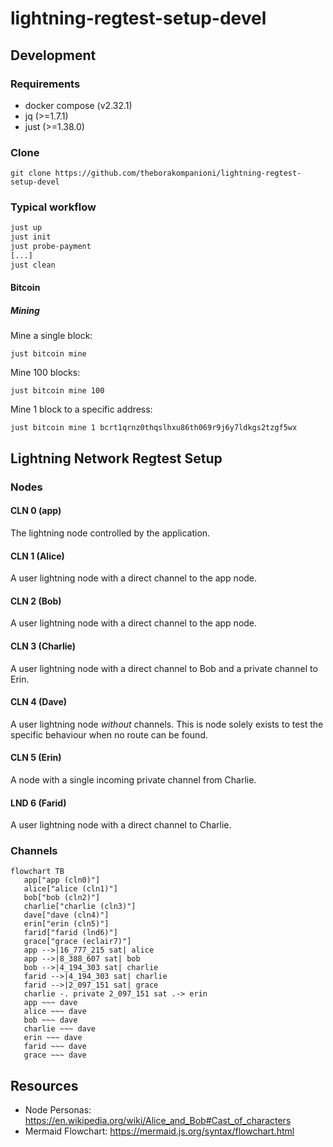 lightning-regtest-setup-devel
===

## Development

### Requirements
- docker compose (v2.32.1)
- jq (>=1.7.1)
- just (>=1.38.0)

### Clone
```
git clone https://github.com/theborakompanioni/lightning-regtest-setup-devel
```

### Typical workflow
```bash
just up
just init
just probe-payment
[...]
just clean
```

#### Bitcoin

##### Mining
Mine a single block:
```shell
just bitcoin mine
```

Mine 100 blocks:
```shell
just bitcoin mine 100
```

Mine 1 block to a specific address:
```shell
just bitcoin mine 1 bcrt1qrnz0thqslhxu86th069r9j6y7ldkgs2tzgf5wx
```


## Lightning Network Regtest Setup
### Nodes
#### CLN 0 (app)
The lightning node controlled by the application.

#### CLN 1 (Alice)
A user lightning node with a direct channel to the app node.

#### CLN 2 (Bob)
A user lightning node with a direct channel to the app node.

#### CLN 3 (Charlie)
A user lightning node with a direct channel to Bob and a private channel to Erin.

#### CLN 4 (Dave)
A user lightning node _without_ channels.
This is node solely exists to test the specific behaviour when no route can be found.

#### CLN 5 (Erin)
A node with a single incoming private channel from Charlie.

#### LND 6 (Farid)
A user lightning node with a direct channel to Charlie.


### Channels
```mermaid
flowchart TB
   app["app (cln0)"]
   alice["alice (cln1)"]
   bob["bob (cln2)"]
   charlie["charlie (cln3)"]
   dave["dave (cln4)"]
   erin["erin (cln5)"]
   farid["farid (lnd6)"]
   grace["grace (eclair7)"]
   app -->|16_777_215 sat| alice
   app -->|8_388_607 sat| bob
   bob -->|4_194_303 sat| charlie
   farid -->|4_194_303 sat| charlie
   farid -->|2_097_151 sat| grace
   charlie -. private 2_097_151 sat .-> erin
   app ~~~ dave
   alice ~~~ dave
   bob ~~~ dave
   charlie ~~~ dave
   erin ~~~ dave
   farid ~~~ dave
   grace ~~~ dave
```


## Resources
- Node Personas: https://en.wikipedia.org/wiki/Alice_and_Bob#Cast_of_characters
- Mermaid Flowchart: https://mermaid.js.org/syntax/flowchart.html
